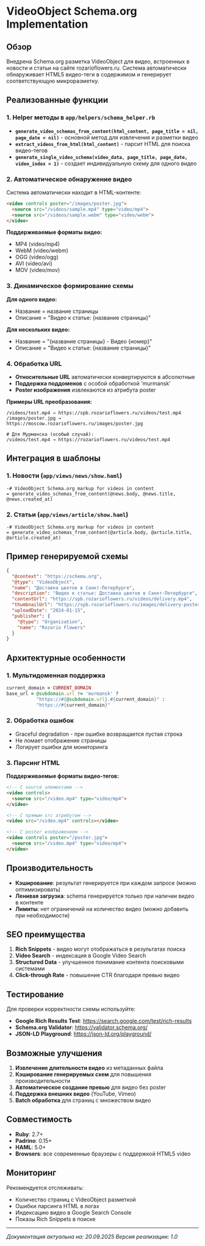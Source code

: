 # VideoObject Schema.org Implementation

## Обзор

Внедрена Schema.org разметка VideoObject для видео, встроенных в новости и статьи на сайте rozarioflowers.ru. Система автоматически обнаруживает HTML5 видео-теги в содержимом и генерирует соответствующую микроразметку.

## Реализованные функции

### 1. Helper методы в `app/helpers/schema_helper.rb`

- **`generate_video_schemas_from_content(html_content, page_title = nil, page_date = nil)`** - основной метод для извлечения и разметки видео
- **`extract_videos_from_html(html_content)`** - парсит HTML для поиска видео-тегов
- **`generate_single_video_schema(video_data, page_title, page_date, video_index = 1)`** - создает индивидуальную схему для одного видео

### 2. Автоматическое обнаружение видео

Система автоматически находит в HTML-контенте:

```html
<video controls poster="/images/poster.jpg">
  <source src="/videos/sample.mp4" type="video/mp4">
  <source src="/videos/sample.webm" type="video/webm">
</video>
```

**Поддерживаемые форматы видео:**
- MP4 (video/mp4)
- WebM (video/webm)  
- OGG (video/ogg)
- AVI (video/avi)
- MOV (video/mov)

### 3. Динамическое формирование схемы

**Для одного видео:**
- Название = название страницы
- Описание = "Видео к статье: {название страницы}"

**Для нескольких видео:**
- Название = "{название страницы} - Видео {номер}"
- Описание = "Видео к статье: {название страницы}"

### 4. Обработка URL

- **Относительные URL** автоматически конвертируются в абсолютные
- **Поддержка поддоменов** с особой обработкой 'murmansk'
- **Poster изображения** извлекаются из атрибута poster

**Примеры URL преобразования:**
```
/videos/test.mp4 → https://spb.rozarioflowers.ru/videos/test.mp4
/images/poster.jpg → https://moscow.rozarioflowers.ru/images/poster.jpg

# Для Мурманска (особый случай):
/videos/test.mp4 → https://rozarioflowers.ru/videos/test.mp4
```

## Интеграция в шаблоны

### 1. Новости (`app/views/news/show.haml`)

```haml
-# VideoObject Schema.org markup for videos in content
= generate_video_schemas_from_content(@news.body, @news.title, @news.created_at)
```

### 2. Статьи (`app/views/article/show.haml`)

```haml
-# VideoObject Schema.org markup for videos in content
= generate_video_schemas_from_content(@article.body, @article.title, @article.created_at)
```

## Пример генерируемой схемы

```json
{
  "@context": "https://schema.org",
  "@type": "VideoObject",
  "name": "Доставка цветов в Санкт-Петербурге",
  "description": "Видео к статье: Доставка цветов в Санкт-Петербурге",
  "contentUrl": "https://spb.rozarioflowers.ru/videos/delivery.mp4",
  "thumbnailUrl": "https://spb.rozarioflowers.ru/images/delivery-poster.jpg",
  "uploadDate": "2024-01-15",
  "publisher": {
    "@type": "Organization",
    "name": "Rozario Flowers"
  }
}
```

## Архитектурные особенности

### 1. Мультидоменная поддержка

```ruby
current_domain = CURRENT_DOMAIN
base_url = @subdomain.url != 'murmansk' ? 
           "https://#{@subdomain.url}.#{current_domain}" : 
           "https://#{current_domain}"
```

### 2. Обработка ошибок

- Graceful degradation - при ошибке возвращается пустая строка
- Не ломает отображение страницы
- Логирует ошибки для мониторинга

### 3. Парсинг HTML

**Поддерживаемые форматы видео-тегов:**

```html
<!-- С source элементами -->
<video controls>
  <source src="/video.mp4" type="video/mp4">
</video>

<!-- С прямым src атрибутом -->
<video src="/video.mp4" controls></video>

<!-- С poster изображением -->
<video controls poster="/poster.jpg">
  <source src="/video.mp4" type="video/mp4">
</video>
```

## Производительность

- **Кэширование**: результат генерируется при каждом запросе (можно оптимизировать)
- **Ленивая загрузка**: schema генерируется только при наличии видео в контенте
- **Лимиты**: нет ограничений на количество видео (можно добавить при необходимости)

## SEO преимущества

1. **Rich Snippets** - видео могут отображаться в результатах поиска
2. **Video Search** - индексация в Google Video Search
3. **Structured Data** - улучшенное понимание контента поисковыми системами
4. **Click-through Rate** - повышение CTR благодаря превью видео

## Тестирование

Для проверки корректности схемы используйте:

- **Google Rich Results Test**: https://search.google.com/test/rich-results
- **Schema.org Validator**: https://validator.schema.org/
- **JSON-LD Playground**: https://json-ld.org/playground/

## Возможные улучшения

1. **Извлечение длительности видео** из метаданных файла
2. **Кэширование генерируемых схем** для повышения производительности
3. **Автоматическое создание превью** для видео без poster
4. **Поддержка внешних видео** (YouTube, Vimeo)
5. **Batch обработка** для страниц с множеством видео

## Совместимость

- **Ruby**: 2.7+
- **Padrino**: 0.15+
- **HAML**: 5.0+
- **Browsers**: все современные браузеры с поддержкой HTML5 video

## Мониторинг

Рекомендуется отслеживать:

- Количество страниц с VideoObject разметкой
- Ошибки парсинга HTML в логах
- Индексацию видео в Google Search Console
- Показы Rich Snippets в поиске

---

*Документация актуальна на: 20.09.2025*
*Версия реализации: 1.0*